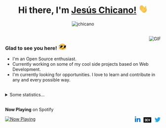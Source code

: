 <h1 align="center">Hi there, I'm <a href="https://jchicano.github.io">Jesús Chicano!</a>&nbsp;<img src="https://raw.githubusercontent.com/jchicano/jchicano/master/assets/hi.gif" width="30px"></h1>
<p align="center"> <img src="https://komarev.com/ghpvc/?username=jchicano" alt="jchicano" /> </p>

<!--
**jchicano/jchicano** is a ✨ _special_ ✨ repository because its `README.md` (this file) appears on your GitHub profile.
-->

<br>

<img align="right" alt="GIF" src="https://github-readme-stats.vercel.app/api?username=jchicano&show_icons=true&include_all_commits=true&theme=default" />

### Glad to see you here! <img src="https://raw.githubusercontent.com/jchicano/jchicano/master/assets/emoji.gif" width="27px">

- I'm an Open Source enthusiast.
- Currently working on some of my cool side projects based on Web Development.
- I'm currently looking for opportunities. I love to learn and contribute in any and every possible way.

<br>

<details>
  <summary>Some statistics...</summary>
  <br/>
<img align="left" src="https://github-readme-stats.vercel.app/api/top-langs/?username=jchicano&layout=compact&theme=default" alt="jchicano's most used languages"/>


**Languages and Tools:**

<code><img height="20" src="https://raw.githubusercontent.com/github/explore/80688e429a7d4ef2fca1e82350fe8e3517d3494d/topics/typescript/typescript.png"></code>
<code><img height="20" src="https://raw.githubusercontent.com/github/explore/80688e429a7d4ef2fca1e82350fe8e3517d3494d/topics/javascript/javascript.png"></code>
<code><img height="20" src="https://raw.githubusercontent.com/github/explore/80688e429a7d4ef2fca1e82350fe8e3517d3494d/topics/angular/angular.png"></code>
<code><img height="20" src="https://raw.githubusercontent.com/github/explore/80688e429a7d4ef2fca1e82350fe8e3517d3494d/topics/firebase/firebase.png"></code>
<code><img height="20" src="https://raw.githubusercontent.com/github/explore/80688e429a7d4ef2fca1e82350fe8e3517d3494d/topics/git/git.png"></code>
<code><img height="20" src="https://raw.githubusercontent.com/github/explore/80688e429a7d4ef2fca1e82350fe8e3517d3494d/topics/bootstrap/bootstrap.png"></code>
<code><img height="20" src="https://raw.githubusercontent.com/github/explore/80688e429a7d4ef2fca1e82350fe8e3517d3494d/topics/github-api/github-api.png"></code>
<code><img height="20" src="https://raw.githubusercontent.com/github/explore/80688e429a7d4ef2fca1e82350fe8e3517d3494d/topics/react/react.png"></code>
<code><img height="20" src="https://raw.githubusercontent.com/github/explore/5c058a388828bb5fde0bcafd4bc867b5bb3f26f3/topics/php/php.png"></code>
<code><img height="20" src="https://raw.githubusercontent.com/github/explore/80688e429a7d4ef2fca1e82350fe8e3517d3494d/topics/sql/sql.png"></code>
<code><img height="20" src="https://raw.githubusercontent.com/github/explore/80688e429a7d4ef2fca1e82350fe8e3517d3494d/topics/c/c.png"></code>
<code><img height="20" src="https://raw.githubusercontent.com/github/explore/80688e429a7d4ef2fca1e82350fe8e3517d3494d/topics/arduino/arduino.png"></code>
<code><img height="20" src="https://raw.githubusercontent.com/github/explore/80688e429a7d4ef2fca1e82350fe8e3517d3494d/topics/jquery/jquery.png"></code>
<code><img height="20" src="https://raw.githubusercontent.com/github/explore/80688e429a7d4ef2fca1e82350fe8e3517d3494d/topics/atom/atom.png"></code>

_NOTE: Top languages does not indicate my skill level or something like that, it's a github metric of which languages i have the most code on github, it's a new feature of [github-readme-stats](https://github.com/anuraghazra/github-readme-stats)_

</details>

<br>

<p><b>Now Playing</b> on Spotify</p>

<a href="https://now-playing-jchicano.vercel.app/now-playing?open">
    <img src="https://now-playing-jchicano.vercel.app/now-playing" width="256" height="64" alt="Now Playing">
</a>

<a href="https://twitter.com/jesusdchicano" target="_blank">
  <img align="right" alt="Jesús Chicano | Twitter" width="21px" src="https://raw.githubusercontent.com/jchicano/jchicano/master/assets/twitter.svg" />
</a>
<a href="https://dev.to/jchicano" target="_blank">
  <img align="right" alt="Jesús Chicano | Dev.to" width="45px" src="https://raw.githubusercontent.com/jchicano/jchicano/master/assets/devto.svg" />
</a>
<a href="https://linkedin.com/in/jchicano" target="_blank">
  <img align="right" alt="Jesús Chicano | LinkedIn" width="18px" src="https://raw.githubusercontent.com/jchicano/jchicano/master/assets/linkedin.svg" />
</a>
  
